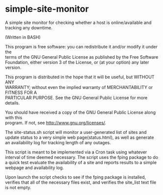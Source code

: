 # simple-site-monitor

A simple site monitor for checking whether a host is online/available and tracking any downtime.  

(Written in BASH)

This program is free software: you can redistribute it and/or modify it under the     
terms of the GNU General Public License as published by the Free Software             
Foundation, either version 3 of the License, or (at your option) any later version.   
                                                                                      
This program is distributed in the hope that it will be useful, but WITHOUT ANY       
WARRANTY; without even the implied warranty of MERCHANTABILITY or FITNESS FOR A       
PARTICULAR PURPOSE. See the GNU General Public License for more details.              
                                                                                      
You should have received a copy of the GNU General Public License along with this     
program. If not, see http://www.gnu.org/licenses/.                                    
                                                                                      


The site-status.sh script will monitor a user-generated list of sites and
update status to a very simple web page(status.html), as well as generate an availability
log for tracking length of any outages.

This script is meant to be implemented via a Cron task using whatever interval
of time deemed necessary. The script uses the fping package to do a quick test evaluate
the availability of a site and reports results to a simple webpage and availability log.

Upon launch the script checks to see if the fping package is installed, verifies
that all of the necessary files exist, and verifies the site_list text file is not empty.



